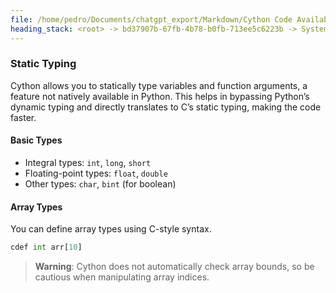 ```yaml
---
file: /home/pedro/Documents/chatgpt_export/Markdown/Cython Code Availability.md
heading_stack: <root> -> bd37907b-67fb-4b78-b0fb-713ee5c6223b -> System -> 63bfd26c-ef54-45e1-9f04-fd6737297b25 -> System -> aaa2bcf0-05ef-44ed-97ee-fdece4f86d1e -> User -> 35ba7f8e-54c5-40bf-a04a-47391a0a871f -> Assistant -> 2d32b217-45dc-4604-af02-216e0e496a3b -> Tool -> 276f8111-9137-42a5-a7c8-b6a3bb187f72 -> Assistant -> aaa22d0e-0d3d-4e9c-8649-5b23012611cf -> User -> fbeb3ea1-d269-44f8-8fb1-4266b515ef66 -> Assistant -> Comprehensive Guide to Cython for Python Experts -> Introduction -> Setup and Installation -> Cython Syntax Basics -> Cythonizing Python Code -> Interfacing with C/C++ -> Performance Optimization -> Memory Management -> Parallelism -> Error Handling and Debugging -> Advanced Features -> Best Practices -> Case Studies -> Conclusion -> aaa291a0-5a29-4887-892f-3cd0f7d56f8f -> User -> 90ecde42-a64b-4a33-a218-878702e327fd -> Assistant -> Chapter: Cython Syntax Basics -> Introduction -> Defining Functions and Variables -> Functions -> Variables -> Static Typing
---
```

### Static Typing

Cython allows you to statically type variables and function arguments, a feature not natively available in Python. This helps in bypassing Python’s dynamic typing and directly translates to C’s static typing, making the code faster.

#### Basic Types

- Integral types: `int`, `long`, `short`
- Floating-point types: `float`, `double`
- Other types: `char`, `bint` (for boolean)

#### Array Types

You can define array types using C-style syntax.

```python
cdef int arr[10]
```

> **Warning**: Cython does not automatically check array bounds, so be cautious when manipulating array indices.

